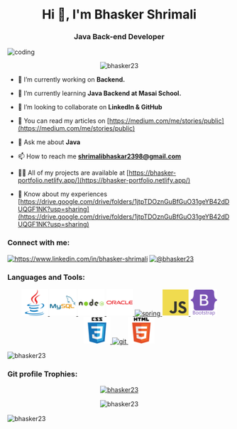 <h1 align="center">Hi 👋, I'm Bhasker Shrimali</h1>
<h3 align="center">Java Back-end Developer</h3>
<img aling="center" width="100%" height="500"  alt = "coding" width = "500"  src = "https://cdn.dribbble.com/users/1162077/screenshots/3848914/programmer.gif">

<p align="center"> <img src="https://komarev.com/ghpvc/?username=bhasker23&label=Profile%20views&color=0e75b6&style=flat" alt="bhasker23" /> </p>


- 🔭 I’m currently working on **Backend.**

- 🌱 I’m currently learning **Java Backend at Masai School.**

- 👯 I’m looking to collaborate on **LinkedIn & GitHub**

- 📝 You can read my articles on [https://medium.com/me/stories/public](https://medium.com/me/stories/public)

- 💬 Ask me about **Java**



- 📫 How to reach me **shrimalibhaskar2398@gmail.com**

- 👨‍💻 All of my projects are available at [https://bhasker-portfolio.netlify.app/](https://bhasker-portfolio.netlify.app/)

- 📄 Know about my experiences [https://drive.google.com/drive/folders/1jtpTDOznGuBfGuO31geYB42dDUQGF1NK?usp=sharing](https://drive.google.com/drive/folders/1jtpTDOznGuBfGuO31geYB42dDUQGF1NK?usp=sharing)

<h3 align="left">Connect with me:</h3>
<p align="left">
<a href="https://www.linkedin.com/in/bhasker-shrimali" target="blank"><img align="center" src="https://raw.githubusercontent.com/rahuldkjain/github-profile-readme-generator/master/src/images/icons/Social/linked-in-alt.svg" alt="https://www.linkedin.com/in/bhasker-shrimali" height="30" width="40" /></a>
<a href="https://medium.com/@bhasker23" target="blank"><img align="center" src="https://raw.githubusercontent.com/rahuldkjain/github-profile-readme-generator/master/src/images/icons/Social/medium.svg" alt="@bhasker23" height="30" width="40" /></a>
</p>

<h3 align="left">Languages and Tools:</h3>
<p align="center"> <a href="https://getbootstrap.com" target="_blank" rel="noreferrer">  <a href="https://www.java.com" target="_blank" rel="noreferrer"> <img src="https://raw.githubusercontent.com/devicons/devicon/master/icons/java/java-original.svg" alt="java" width="60" height="60" margine-right="30"/> </a><a href="https://www.mysql.com/" target="_blank" rel="noreferrer"> <img src="https://raw.githubusercontent.com/devicons/devicon/master/icons/mysql/mysql-original-wordmark.svg" alt="mysql" width="60" height="60" margine-left="30"/> </a> <a href="https://nodejs.org" target="_blank" rel="noreferrer"> <img src="https://raw.githubusercontent.com/devicons/devicon/master/icons/nodejs/nodejs-original-wordmark.svg" alt="nodejs" width="60" height="60" margine-left="30"/> </a> <a href="https://www.oracle.com/" target="_blank" rel="noreferrer"> <img src="https://raw.githubusercontent.com/devicons/devicon/master/icons/oracle/oracle-original.svg" alt="oracle" width="60" height="60"/> </a> <a href="https://spring.io/" target="_blank" rel="noreferrer"> <img src="https://www.vectorlogo.zone/logos/springio/springio-icon.svg" alt="spring" width="60" height="60"/> </a> <a href="https://developer.mozilla.org/en-US/docs/Web/JavaScript" target="_blank" rel="noreferrer"> <img src="https://raw.githubusercontent.com/devicons/devicon/master/icons/javascript/javascript-original.svg" alt="javascript" width="60" height="60"/> </a> <img src="https://raw.githubusercontent.com/devicons/devicon/master/icons/bootstrap/bootstrap-plain-wordmark.svg" alt="bootstrap" width="60" height="60"/> </a> <a href="https://www.w3schools.com/css/" target="_blank" rel="noreferrer"> <img src="https://raw.githubusercontent.com/devicons/devicon/master/icons/css3/css3-original-wordmark.svg" alt="css3" width="60" height="60"/> </a> <a href="https://git-scm.com/" target="_blank" rel="noreferrer"> <img src="https://www.vectorlogo.zone/logos/git-scm/git-scm-icon.svg" alt="git" width="60" height="60"/> </a> <a href="https://www.w3.org/html/" target="_blank" rel="noreferrer"> <img src="https://raw.githubusercontent.com/devicons/devicon/master/icons/html5/html5-original-wordmark.svg" alt="html5" width="60" height="60"/> </a> </p>
<div height= "50"></div>

<p><img align="center" margine-top= "100" src="https://github-readme-stats.vercel.app/api/top-langs?username=bhasker23&show_icons=true&locale=en&layout=compact" alt="bhasker23" /></p>

<h3 align="left">Git profile Trophies:</h3>
<p align="center"> <a href="https://github.com/ryo-ma/github-profile-trophy"><img src="https://github-profile-trophy.vercel.app/?username=bhasker23" alt="bhasker23" /></a> </p>


<p align="center"><img align="center" src="https://github-readme-stats.vercel.app/api?username=bhasker23&show_icons=true&locale=en" alt="bhasker23" /></p>

<p><img align="center" src="https://github-readme-streak-stats.herokuapp.com/?user=bhasker23&" alt="bhasker23" /></p>
